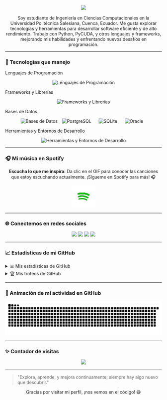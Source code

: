 <p align="center">
  <img src="https://capsule-render.vercel.app/api?type=waving&height=200&text=¡Hola!%20Soy%20Kaar%20Joseph%20👋&fontAlign=50&fontAlignY=40&color=gradient"/>
</p>

<p align="center">
  Soy estudiante de Ingeniería en Ciencias Computacionales en la Universidad Politécnica Salesiana, Cuenca, Ecuador. Me gusta explorar tecnologías y herramientas para desarrollar software eficiente y de alto rendimiento. Trabajo con Python, PyCUDA, y otros lenguajes y frameworks, mejorando mis habilidades y enfrentando nuevos desafíos en programación.
</p>

---

### 🚀 Tecnologías que manejo
Lenguajes de Programación
<p align="center"> <img src="https://skillicons.dev/icons?i=python,java,cpp,js,ts,html,css&theme=light" alt="Lenguajes de Programación"/> </p>
Frameworks y Librerías
<p align="center"> <img src="https://skillicons.dev/icons?i=angular,flask,django,spring,opencv,firebase&theme=light" alt="Frameworks y Librerías"/> </p>
Bases de Datos
<p align="center"> <img src="https://skillicons.dev/icons?i=mysql,mongodb&theme=light" alt="Bases de Datos"/> <img src="https://img.icons8.com/color/48/000000/postgreesql.png" alt="PostgreSQL" style="margin: 0 10px;"/> <img src="https://img.icons8.com/color/48/000000/sqlite.png" alt="SQLite" style="margin: 0 10px;"/> <img src="https://img.icons8.com/color/48/000000/oracle-logo.png" alt="Oracle" style="margin: 0 10px;"/> </p>
Herramientas y Entornos de Desarrollo
<p align="center"> <img src="https://skillicons.dev/icons?i=anaconda,jupyter,androidstudio,vscode,visualstudio,eclipse,docker,git,linux&theme=light" alt="Herramientas y Entornos de Desarrollo"/> </p>

---

### 🎧 Mi música en Spotify
<p align="center">
  <strong>Escucha lo que me inspira:</strong> Da clic en el GIF para conocer las canciones que estoy escuchando actualmente. ¡Sígueme en Spotify para más! 🎧
</p>

<p align="center">
  <a href="https://open.spotify.com/user/22uk6twzqkczc4hvfa3rorf6q" target="_blank">
    <img src="spotifyVF.gif" width="15%" alt="Mi música en Spotify">
  </a>
</p>


---

### 🌐 Conectemos en redes sociales
<p align="center">
  <a href="https://www.linkedin.com/in/kaar-joseph-5612481a2/"><img src="https://img.shields.io/badge/LinkedIn-0077B5?style=for-the-badge&logo=linkedin&logoColor=white"/></a>
  <a href="https://github.com/KaarJoseph"><img src="https://img.shields.io/badge/GitHub-000000?style=for-the-badge&logo=github&logoColor=white"/></a>
  <a href="https://www.facebook.com/KaarUnkuchSaant"><img src="https://img.shields.io/badge/Facebook-1877F2?style=for-the-badge&logo=facebook&logoColor=white"/></a>
  <a href="https://www.instagram.com/kaar_joseph/"><img src="https://img.shields.io/badge/Instagram-E4405F?style=for-the-badge&logo=instagram&logoColor=white"/></a>
</p>

---

### 📈 Estadísticas de mi GitHub
<details>
  <summary>📊 Mis estadísticas de GitHub</summary>
  <p align="center">
    <img src="https://github-readme-stats.vercel.app/api?username=KaarJoseph&show_icons=true&theme=radical&count_private=true&hide=prs"/>
  </p>
</details>

<details>
  <summary>🏆 Mis trofeos de GitHub</summary>
  <p align="center">
    <img src="https://github-profile-trophy.vercel.app/?username=KaarJoseph&theme=gruvbox&no-bg=true&margin-w=15&margin-h=15"/>
  </p>
</details>

---

### 🐍 Animación de mi actividad en GitHub
<p align="center">
  <img src="https://raw.githubusercontent.com/KaarJoseph/KaarJoseph/output/github-contribution-grid-snake-dark.svg" alt="GitHub Snake Animation">
</p>

---

### ✨ Contador de visitas
<p align="center">
  <img src="https://komarev.com/ghpvc/?username=KaarJoseph&label=Visitas%20al%20perfil&color=ff69b4&style=flat"/>
</p>

---

> "Explora, aprende, y mejora continuamente; siempre hay algo nuevo que descubrir."

<p align="center">Gracias por visitar mi perfil, ¡nos vemos en el código! 😄</p>
